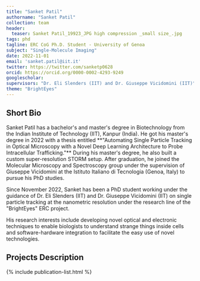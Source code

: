 ```yaml
---
title: "Sanket Patil"
authorname: "Sanket Patil"
collection: team
header:
  teaser: Sanket Patil_19923_JPG high compression _small size_.jpg
tags: phd
tagline: ERC CoG Ph.D. Student - University of Genoa 
subject: "Single-Molecule Imaging"
date: 2022-11-01
email: 'sanket.patil@iit.it'
twitter: https://twitter.com/sanketp0628
orcid: https://orcid.org/0000-0002-4293-9249
googlescholar: 
supervisors: "Dr. Eli Slenders (IIT) and Dr. Giuseppe Vicidomini (IIT)"
theme: "BrightEyes"
---
```


<h2>Short Bio</h2>
Sanket Patil has a bachelor's and master's degree in Biotechnology from the Indian Institute of Technology (IIT), Kanpur (India). He got his master's degree in 2022 with a thesis entitled **"Automating Single Particle Tracking in Optical Microscopy with a Novel Deep Learning Architecture to Probe Intracellular Trafficking."** During his master's degree, he also built a custom super-resolution STORM setup. After graduation, he joined the Molecular Microscopy and Spectroscopy group under the supervision of Giuseppe Vicidomini at the Istituto Italiano di Tecnologia (Genoa, Italy) to pursue his PhD studies.

Since November 2022, Sanket has been a PhD student working under the guidance of Dr. Eli Slenders (IIT) and Dr. Giuseppe Vicidomini (IIT) on single particle tracking at the nanometric resolution under the research line of the "BrightEyes" ERC project.

His research interests include developing novel optical and electronic techniques to enable biologists to understand strange things inside cells and software-hardware integration to facilitate the easy use of novel technologies. 

<h2>Projects Description</h2>
<!--- Text --->

<!---{% include author-research-themes.html %}--->
<!---{% include team-member-collaborators.html %}--->
{% include publication-list.html %}
